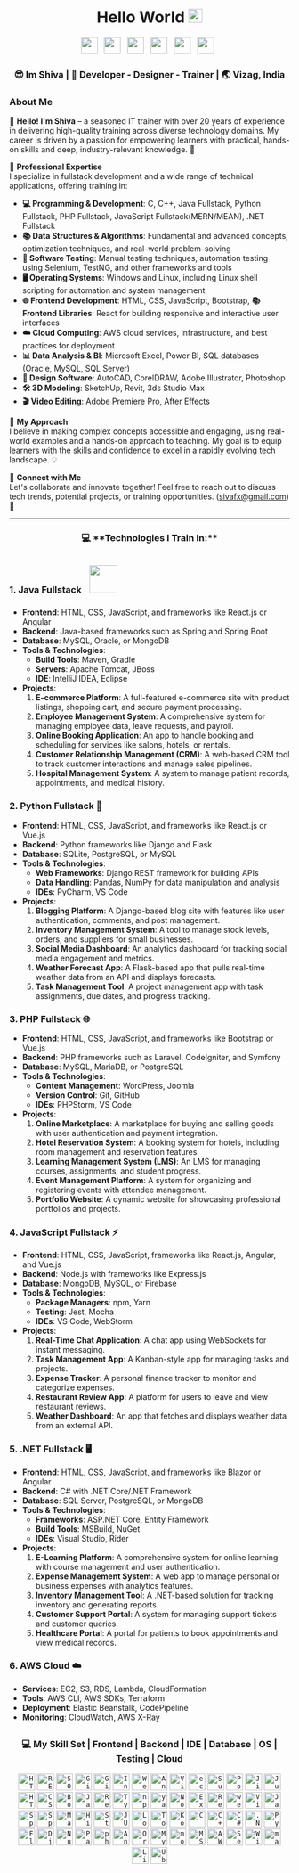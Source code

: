 <div align="center">
  <h1> Hello World <img src="https://media.giphy.com/media/hvRJCLFzcasrR4ia7z/giphy.gif" width="25px"></h1>
</div>

<p align='center'> 
<a href="https://www.linkedin.com/in/sivfx/"><img height="30" src="https://raw.githubusercontent.com/trinwin/trinwin/master/icons/linkedin.png?raw=true"></a>&nbsp;&nbsp;
<a href="https://medium.com/@sivafx"><img height="30" src="https://raw.githubusercontent.com/trinwin/trinwin/master/icons/medium.png?raw=true"></a>&nbsp;&nbsp;
<a href="https://twitter.com/sivafx"><img height="30" src="https://raw.githubusercontent.com/trinwin/trinwin/master/icons/twitter.png?raw=true"></a>&nbsp;&nbsp;
<a href="https://dev.to/sivafx"><img height="30" src="https://raw.githubusercontent.com/trinwin/trinwin/master/icons/devto.png?raw=true"></a>&nbsp;&nbsp;
<a href="https://instagram.com/sivafx"><img height="30" src="https://raw.githubusercontent.com/trinwin/trinwin/master/icons/instagram.png?raw=true"></a>&nbsp;&nbsp;
<a href="https://unsplash.com/@sivafx"><img height="30" src="https://raw.githubusercontent.com/trinwin/trinwin/master/icons/unsplash.png?raw=true"></a>&nbsp;&nbsp;

<div align="center">
  <h3> 😎 Im Shiva | 🕺 Developer - Designer - Trainer | 🌏 Vizag, India </h3> 
</div>

### About Me 

👋 **Hello! I'm Shiva** – a seasoned IT trainer with over 20 years of experience in delivering high-quality training across diverse technology domains. My career is driven by a passion for empowering learners with practical, hands-on skills and deep, industry-relevant knowledge. 🚀

🌟 **Professional Expertise**  
I specialize in fullstack development and a wide range of technical applications, offering training in:
- **💻 Programming & Development**: C, C++, Java Fullstack, Python Fullstack, PHP Fullstack, JavaScript Fullstack(MERN/MEAN), .NET Fullstack
- **📚 Data Structures & Algorithms**: Fundamental and advanced concepts, optimization techniques, and real-world problem-solving
- **🧪 Software Testing**: Manual testing techniques, automation testing using Selenium, TestNG, and other frameworks and tools
- **🖥️ Operating Systems**: Windows and Linux, including Linux shell scripting for automation and system management
- **🌐 Frontend Development**: HTML, CSS, JavaScript, Bootstrap, **📚 Frontend Libraries**: React for building responsive and interactive user interfaces
- **☁️ Cloud Computing**: AWS cloud services, infrastructure, and best practices for deployment
- **📊 Data Analysis & BI**: Microsoft Excel, Power BI, SQL databases (Oracle, MySQL, SQL Server)
- **🎨 Design Software**: AutoCAD, CorelDRAW, Adobe Illustrator, Photoshop
- **🛠️ 3D Modeling**: SketchUp, Revit, 3ds Studio Max
- **🎬 Video Editing**: Adobe Premiere Pro, After Effects


🌱 **My Approach**  
I believe in making complex concepts accessible and engaging, using real-world examples and a hands-on approach to teaching. My goal is to equip learners with the skills and confidence to excel in a rapidly evolving tech landscape. 💡

💬 **Connect with Me**  
Let's collaborate and innovate together! Feel free to reach out to discuss tech trends, potential projects, or training opportunities. (sivafx@gmail.com) 🤝


---
<div align="center">
  <h3> 💻 **Technologies I Train In:** </h3> 
</div>

### 1. **Java Fullstack** <img style="margin: 10px" src="https://user-images.githubusercontent.com/25181517/117201156-9a724800-adec-11eb-9a9d-3cd0f67da4bc.png" height="50" />  
- **Frontend**: HTML, CSS, JavaScript, and frameworks like React.js or Angular
- **Backend**: Java-based frameworks such as Spring and Spring Boot
- **Database**: MySQL, Oracle, or MongoDB
- **Tools & Technologies**: 
  - **Build Tools**: Maven, Gradle
  - **Servers**: Apache Tomcat, JBoss
  - **IDE**: IntelliJ IDEA, Eclipse
- **Projects**:
  1. **E-commerce Platform**: A full-featured e-commerce site with product listings, shopping cart, and secure payment processing.
  2. **Employee Management System**: A comprehensive system for managing employee data, leave requests, and payroll.
  3. **Online Booking Application**: An app to handle booking and scheduling for services like salons, hotels, or rentals.
  4. **Customer Relationship Management (CRM)**: A web-based CRM tool to track customer interactions and manage sales pipelines.
  5. **Hospital Management System**: A system to manage patient records, appointments, and medical history.

### 2. **Python Fullstack** 🐍
- **Frontend**: HTML, CSS, JavaScript, and frameworks like React.js or Vue.js
- **Backend**: Python frameworks like Django and Flask
- **Database**: SQLite, PostgreSQL, or MySQL
- **Tools & Technologies**:
  - **Web Frameworks**: Django REST framework for building APIs
  - **Data Handling**: Pandas, NumPy for data manipulation and analysis
  - **IDEs**: PyCharm, VS Code
- **Projects**:
  1. **Blogging Platform**: A Django-based blog site with features like user authentication, comments, and post management.
  2. **Inventory Management System**: A tool to manage stock levels, orders, and suppliers for small businesses.
  3. **Social Media Dashboard**: An analytics dashboard for tracking social media engagement and metrics.
  4. **Weather Forecast App**: A Flask-based app that pulls real-time weather data from an API and displays forecasts.
  5. **Task Management Tool**: A project management app with task assignments, due dates, and progress tracking.

### 3. **PHP Fullstack** 🌐
- **Frontend**: HTML, CSS, JavaScript, and frameworks like Bootstrap or Vue.js
- **Backend**: PHP frameworks such as Laravel, CodeIgniter, and Symfony
- **Database**: MySQL, MariaDB, or PostgreSQL
- **Tools & Technologies**:
  - **Content Management**: WordPress, Joomla
  - **Version Control**: Git, GitHub
  - **IDEs**: PHPStorm, VS Code
- **Projects**:
  1. **Online Marketplace**: A marketplace for buying and selling goods with user authentication and payment integration.
  2. **Hotel Reservation System**: A booking system for hotels, including room management and reservation features.
  3. **Learning Management System (LMS)**: An LMS for managing courses, assignments, and student progress.
  4. **Event Management Platform**: A system for organizing and registering events with attendee management.
  5. **Portfolio Website**: A dynamic website for showcasing professional portfolios and projects.

### 4. **JavaScript Fullstack** ⚡
- **Frontend**: HTML, CSS, JavaScript, frameworks like React.js, Angular, and Vue.js
- **Backend**: Node.js with frameworks like Express.js
- **Database**: MongoDB, MySQL, or Firebase
- **Tools & Technologies**:
  - **Package Managers**: npm, Yarn
  - **Testing**: Jest, Mocha
  - **IDEs**: VS Code, WebStorm
- **Projects**:
  1. **Real-Time Chat Application**: A chat app using WebSockets for instant messaging.
  2. **Task Management App**: A Kanban-style app for managing tasks and projects.
  3. **Expense Tracker**: A personal finance tracker to monitor and categorize expenses.
  4. **Restaurant Review App**: A platform for users to leave and view restaurant reviews.
  5. **Weather Dashboard**: An app that fetches and displays weather data from an external API.

### 5. **.NET Fullstack** 🖥️
- **Frontend**: HTML, CSS, JavaScript, and frameworks like Blazor or Angular
- **Backend**: C# with .NET Core/.NET Framework
- **Database**: SQL Server, PostgreSQL, or MongoDB
- **Tools & Technologies**:
  - **Frameworks**: ASP.NET Core, Entity Framework
  - **Build Tools**: MSBuild, NuGet
  - **IDEs**: Visual Studio, Rider
- **Projects**:
  1. **E-Learning Platform**: A comprehensive system for online learning with course management and user authentication.
  2. **Expense Management System**: A web app to manage personal or business expenses with analytics features.
  3. **Inventory Management Tool**: A .NET-based solution for tracking inventory and generating reports.
  4. **Customer Support Portal**: A system for managing support tickets and customer queries.
  5. **Healthcare Portal**: A portal for patients to book appointments and view medical records.


### 6. **AWS Cloud** ☁️
- **Services**: EC2, S3, RDS, Lambda, CloudFormation
- **Tools**: AWS CLI, AWS SDKs, Terraform
- **Deployment**: Elastic Beanstalk, CodePipeline
- **Monitoring**: CloudWatch, AWS X-Ray


## 
<div align="center">
  <h3> 💻 My Skill Set | Frontend | Backend | IDE | Database | OS | Testing | Cloud </h3> 
</div>

<div align="center">
	<code><img width="30" src="https://user-images.githubusercontent.com/25181517/192107854-765620d7-f909-4953-a6da-36e1ef69eea6.png" alt="HTTP" title="HTTP"/></code>
	<code><img width="30" src="https://user-images.githubusercontent.com/25181517/192107858-fe19f043-c502-4009-8c47-476fc89718ad.png" alt="REST" title="REST"/></code>
	<code><img width="30" src="https://user-images.githubusercontent.com/25181517/192107860-9a9f0894-0e34-4ab3-964d-6297ee4c00e9.png" alt="SOAP" title="SOAP"/></code>
	<code><img width="30" src="https://user-images.githubusercontent.com/25181517/192108372-f71d70ac-7ae6-4c0d-8395-51d8870c2ef0.png" alt="Git" title="Git"/></code>
	<code><img width="30" src="https://user-images.githubusercontent.com/25181517/192108374-8da61ba1-99ec-41d7-80b8-fb2f7c0a4948.png" alt="GitHub" title="GitHub"/></code>
	<code><img width="30" src="https://user-images.githubusercontent.com/25181517/192108890-200809d1-439c-4e23-90d3-b090cf9a4eea.png" alt="IntelliJ" title="IntelliJ"/></code>
	<code><img width="30" src="https://user-images.githubusercontent.com/25181517/192108893-b1eed3c7-b2c4-4e1c-9e9f-c7e83637b33d.png" alt="WebStorm" title="WebStorm"/></code>
	<code><img width="30" src="https://user-images.githubusercontent.com/25181517/192108895-20dc3343-43e3-4a54-a90e-13a4abbc57b9.png" alt="Android Studio" title="Android Studio"/></code>
	<code><img width="30" src="https://user-images.githubusercontent.com/25181517/192108891-d86b6220-e232-423a-bf5f-90903e6887c3.png" alt="Visual Studio Code" title="Visual Studio Code"/></code>
	<code><img width="30" src="https://user-images.githubusercontent.com/25181517/192108892-6e9b5cdf-4e35-4a70-ad9a-801a93a07c1c.png" alt="eclipse" title="eclipse"/></code>
	<code><img width="30" src="https://user-images.githubusercontent.com/25181517/190887576-6653f877-8439-4521-82f3-403086ead892.png" alt="Sublime Text" title="Sublime Text"/></code>
	<code><img width="30" src="https://user-images.githubusercontent.com/25181517/192109061-e138ca71-337c-4019-8d42-4792fdaa7128.png" alt="Postman" title="Postman"/></code>
	<code><img width="30" src="https://user-images.githubusercontent.com/25181517/183912952-83784e94-629d-4c34-a961-ae2ae795b662.png" alt="Jira" title="Jira"/></code>
	<code><img width="30" src="https://user-images.githubusercontent.com/25181517/183914128-3fc88b4a-4ac1-40e6-9443-9a30182379b7.png" alt="Jupyter Notebook" title="Jupyter Notebook"/></code>
	<code><img width="30" src="https://user-images.githubusercontent.com/25181517/192158954-f88b5814-d510-4564-b285-dff7d6400dad.png" alt="HTML" title="HTML"/></code>
	<code><img width="30" src="https://user-images.githubusercontent.com/25181517/183898674-75a4a1b1-f960-4ea9-abcb-637170a00a75.png" alt="CSS" title="CSS"/></code>
	<code><img width="30" src="https://user-images.githubusercontent.com/25181517/183898054-b3d693d4-dafb-4808-a509-bab54cf5de34.png" alt="Bootstrap" title="Bootstrap"/></code>
	<code><img width="30" src="https://user-images.githubusercontent.com/25181517/117447155-6a868a00-af3d-11eb-9cfe-245df15c9f3f.png" alt="JavaScript" title="JavaScript"/></code>
	<code><img width="30" src="https://user-images.githubusercontent.com/25181517/183897015-94a058a6-b86e-4e42-a37f-bf92061753e5.png" alt="React" title="React"/></code>
	<code><img width="30" src="https://user-images.githubusercontent.com/25181517/183890598-19a0ac2d-e88a-4005-a8df-1ee36782fde1.png" alt="TypeScript" title="TypeScript"/></code>
	<code><img width="30" src="https://user-images.githubusercontent.com/25181517/121401671-49102800-c959-11eb-9f6f-74d49a5e1774.png" alt="npm" title="npm"/></code>
	<code><img width="30" src="https://user-images.githubusercontent.com/25181517/183049794-a3dfaddd-22ee-4ffe-b0b4-549ccd4879f9.png" alt="yarn" title="yarn"/></code>
	<code><img width="30" src="https://user-images.githubusercontent.com/25181517/183568594-85e280a7-0d7e-4d1a-9028-c8c2209e073c.png" alt="Node.js" title="Node.js"/></code>
	<code><img width="30" src="https://user-images.githubusercontent.com/25181517/183859966-a3462d8d-1bc7-4880-b353-e2cbed900ed6.png" alt="Express" title="Express"/></code>
	<code><img width="30" src="https://user-images.githubusercontent.com/25181517/187896150-cc1dcb12-d490-445c-8e4d-1275cd2388d6.png" alt="Redux" title="Redux"/></code>
	<code><img width="30" src="https://user-images.githubusercontent.com/25181517/187955008-981340e6-b4cc-441b-80cf-7a5e94d29e7e.png" alt="webpack" title="webpack"/></code>
	<code><img width="30" src="https://github-production-user-asset-6210df.s3.amazonaws.com/62091613/261395532-b40892ef-efb8-4b0e-a6b5-d1cfc2f3fc35.png" alt="Vite" title="Vite"/></code>
	<code><img width="30" src="https://user-images.githubusercontent.com/25181517/117201156-9a724800-adec-11eb-9a9d-3cd0f67da4bc.png" alt="Java" title="Java"/></code>
	<code><img width="30" src="https://user-images.githubusercontent.com/25181517/117201470-f6d56780-adec-11eb-8f7c-e70e376cfd07.png" alt="Spring" title="Spring"/></code>
	<code><img width="30" src="https://user-images.githubusercontent.com/25181517/183891303-41f257f8-6b3d-487c-aa56-c497b880d0fb.png" alt="Spring Boot" title="Spring Boot"/></code>
	<code><img width="30" src="https://user-images.githubusercontent.com/25181517/117207242-07d5a700-adf4-11eb-975e-be04e62b984b.png" alt="Maven" title="Maven"/></code>
	<code><img width="30" src="https://user-images.githubusercontent.com/25181517/117207493-49665200-adf4-11eb-808e-a9c0fcc2a0a0.png" alt="Hibernate" title="Hibernate"/></code>
	<code><img width="30" src="https://user-images.githubusercontent.com/25181517/117446983-2e532980-af3d-11eb-823a-db81096fa435.png" alt="Struts" title="Struts"/></code>
	<code><img width="30" src="https://user-images.githubusercontent.com/25181517/117533873-484d4480-afef-11eb-9fad-67c8605e3592.png" alt="JUnit" title="JUnit"/></code>
	<code><img width="30" src="https://user-images.githubusercontent.com/25181517/190229463-87fa862f-ccf0-48da-8023-940d287df610.png" alt="Lombok" title="Lombok"/></code>
	<code><img width="30" src="https://user-images.githubusercontent.com/25181517/183894676-137319b5-1364-4b6a-ba4f-e9fc94ddc4aa.png" alt="Tomcat" title="Tomcat"/></code>
	<code><img width="30" src="https://user-images.githubusercontent.com/25181517/185062810-7ee0c3d2-17f2-4a98-9d8a-a9576947692b.png" alt="Kotlin" title="Kotlin"/></code>
	<code><img width="30" src="https://user-images.githubusercontent.com/25181517/192106070-46255bcf-65e6-4c6b-a296-bf8d0d8fb2a7.png" alt="C" title="C"/></code>
	<code><img width="30" src="https://user-images.githubusercontent.com/25181517/192106073-90fffafe-3562-4ff9-a37e-c77a2da0ff58.png" alt="C++" title="C++"/></code>
	<code><img width="30" src="https://user-images.githubusercontent.com/25181517/121405384-444d7300-c95d-11eb-959f-913020d3bf90.png" alt="C#" title="C#"/></code>
	<code><img width="30" src="https://user-images.githubusercontent.com/25181517/121405754-b4f48f80-c95d-11eb-8893-fc325bde617f.png" alt=".NET Core" title=".NET Core"/></code>
	<code><img width="30" src="https://user-images.githubusercontent.com/25181517/183423507-c056a6f9-1ba8-4312-a350-19bcbc5a8697.png" alt="Python" title="Python"/></code>
	<code><img width="30" src="https://user-images.githubusercontent.com/25181517/183423775-2276e25d-d43d-4e58-890b-edbc88e915f7.png" alt="Flask" title="Flask"/></code>
	<code><img width="30" src="https://github.com/marwin1991/profile-technology-icons/assets/62091613/9bf5650b-e534-4eae-8a26-8379d076f3b4" alt="Django" title="Django"/></code>
	<code><img width="30" src="https://github.com/marwin1991/profile-technology-icons/assets/76012086/4ec200c2-acdf-4c42-b419-cd49cba3d09f" alt="NumPy" title="NumPy"/></code>
	<code><img width="30" src="https://github.com/marwin1991/profile-technology-icons/assets/76012086/24b02d77-2f28-43c7-b5d6-e15e3395851b" alt="Pandas" title="Pandas"/></code>
	<code><img width="30" src="https://user-images.githubusercontent.com/25181517/183570228-6a040b9f-3ddf-47a2-a201-743121dac664.png" alt="php" title="php"/></code>
	<code><img width="30" src="https://user-images.githubusercontent.com/25181517/117269608-b7dcfb80-ae58-11eb-8e66-6cc8753553f0.png" alt="Android" title="Android"/></code>
	<code><img width="30" src="https://user-images.githubusercontent.com/25181517/117208736-bdedc080-adf5-11eb-912f-61c7d43705f6.png" alt="Oracle" title="Oracle"/></code>
	<code><img width="30" src="https://user-images.githubusercontent.com/25181517/183896128-ec99105a-ec1a-4d85-b08b-1aa1620b2046.png" alt="MySQL" title="MySQL"/></code>
	<code><img width="30" src="https://user-images.githubusercontent.com/25181517/182884177-d48a8579-2cd0-447a-b9a6-ffc7cb02560e.png" alt="mongoDB" title="mongoDB"/></code>
	<code><img width="30" src="https://github.com/marwin1991/profile-technology-icons/assets/19180175/3b371807-db7c-45b4-8720-c0cfc901680a" alt="MSSQL" title="MSSQL"/></code>
	<code><img width="30" src="https://user-images.githubusercontent.com/25181517/183896132-54262f2e-6d98-41e3-8888-e40ab5a17326.png" alt="AWS" title="AWS"/></code>
	<code><img width="30" src="https://user-images.githubusercontent.com/25181517/184103699-d1b83c07-2d83-4d99-9a1e-83bd89e08117.png" alt="Selenium" title="Selenium"/></code>
	<code><img width="30" src="https://user-images.githubusercontent.com/25181517/186884150-05e9ff6d-340e-4802-9533-2c3f02363ee3.png" alt="Windows" title="Windows"/></code>
	<code><img width="30" src="https://user-images.githubusercontent.com/25181517/186884152-ae609cca-8cf1-4175-8d60-1ce1fa078ca2.png" alt="macOS" title="macOS"/></code>
	<code><img width="30" src="https://github.com/marwin1991/profile-technology-icons/assets/76662862/2481dc48-be6b-4ebb-9e8c-3b957efe69fa" alt="Linux" title="Linux"/></code>
	<code><img width="30" src="https://user-images.githubusercontent.com/25181517/186884153-99edc188-e4aa-4c84-91b0-e2df260ebc33.png" alt="Ubuntu" title="Ubuntu"/></code>
</div>



<!--
**sivafx/sivafx** is a ✨ _special_ ✨ repository because its `README.md` (this file) appears on your GitHub profile.
-->
